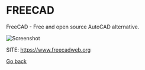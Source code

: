 # FREECAD

 FreeCAD - Free and open source AutoCAD alternative.
 
 ![Screenshot](https://wiki.freecad.org/images/2/2a/Freecad_default.jpg)
 
 SITE: https://www.freecadweb.org

 [Go back](https://portable-linux-apps.github.io/apps.html)

